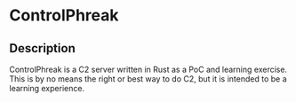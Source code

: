 # ControlPhreak

## Description
ControlPhreak is a C2 server written in Rust as a PoC and learning exercise. This is by no means the right or best way to do C2, but it is intended to be a learning experience.
